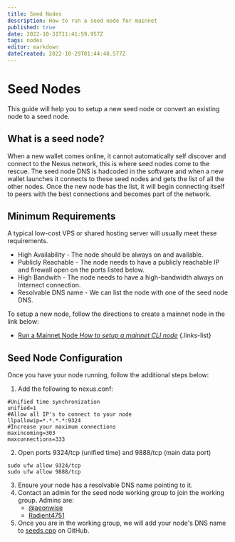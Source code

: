 ```yaml
---
title: Seed Nodes
description: How to run a seed node for mainnet
published: true
date: 2022-10-31T11:41:59.957Z
tags: nodes
editor: markdown
dateCreated: 2022-10-29T01:44:48.577Z
---
```


# Seed Nodes

This guide will help you to setup a new seed node or convert an existing node to a seed node.

## What is a seed node?
When a new wallet comes online, it cannot automatically self discover and connect to the Nexus network, this is where seed nodes come to the rescue. The seed node DNS is hadcoded in the software and when a new wallet launches it connects to these seed nodes and gets the list of all the other nodes. Once the new node has the list, it will begin connecting itself to peers with the best connections and becomes part of the network.

## Minimum Requirements
A typical low-cost VPS or shared hosting server will usually meet these requirements.

- High Availability - The node should be always on and available.
- Publicly Reachable - The node needs to have a publicly reachable IP and firewall open on the ports listed below.
- High Bandwith - The node needs to have a high-bandwidth always on Internect connection.
- Resolvable DNS name - We can list the node with one of the seed node DNS.
    
To setup a new node, follow the directions to create a mainnet node in the link below: 

- [Run a Mainnet Node *How to setup a mainnet CLI node*](https://wiki.nexus.io/en/mainnet/run-a-mainnet-node)
{.links-list}

## Seed Node Configuration
Once you have your node running, follow the additional steps below:

1.  Add the following to nexus.conf:

```plaintext
#Unified time synchronization
unified=1
#Allow all IP's to connect to your node
llpallowip=*.*.*.*:9324
#Increase your maximum connections
maxincoming=303
maxconnections=333
```
2. Open ports 9324/tcp (unified time) and 9888/tcp (main data port)

```plaintext
sudo ufw allow 9324/tcp
sudo ufw allow 9888/tcp
```

3.  Ensure your node has a resolvable DNS name pointing to it.
4.  Contact an admin for the seed node working group to join the working group. Admins are:
    -   [@aeonwise](https://t.me/aeonwise)
    -   [Radient4751](https://t.me/Radient4751)
5.  Once you are in the working group, we will add your node's DNS name to [seeds.cpp](https://github.com/Nexusoft/LLL-TAO/blob/merging/src/LLP/seeds.cpp) on GitHub.